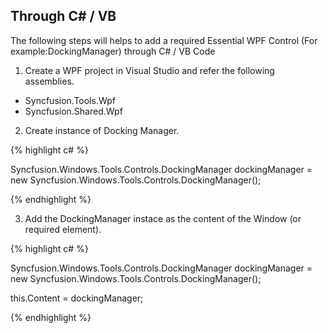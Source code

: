 ## Through C# / VB

The following steps will helps to add a required Essential WPF Control (For example:DockingManager) through C# / VB Code

1. Create a WPF project in Visual Studio and refer the following assemblies.
* Syncfusion.Tools.Wpf
* Syncfusion.Shared.Wpf
2. Create instance of Docking Manager.

{% highlight c# %}

Syncfusion.Windows.Tools.Controls.DockingManager dockingManager = new Syncfusion.Windows.Tools.Controls.DockingManager();

{% endhighlight %}

3. Add the DockingManager instace as the content of the Window (or required element). 

{% highlight c# %}

Syncfusion.Windows.Tools.Controls.DockingManager dockingManager = new Syncfusion.Windows.Tools.Controls.DockingManager(); 

this.Content = dockingManager; 

{% endhighlight %}


